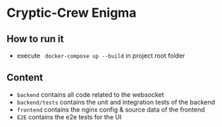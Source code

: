 # Cryptic-Crew Enigma

## How to run it
- execute ` docker-compose up --build` in project root folder


## Content
- `backend` contains all code related to the websocket
- `backend/tests` contains the unit and integration tests of the backend
- `frontend` contains the nginx config & source data of the frontend
- `E2E` contains the e2e tests for the UI 